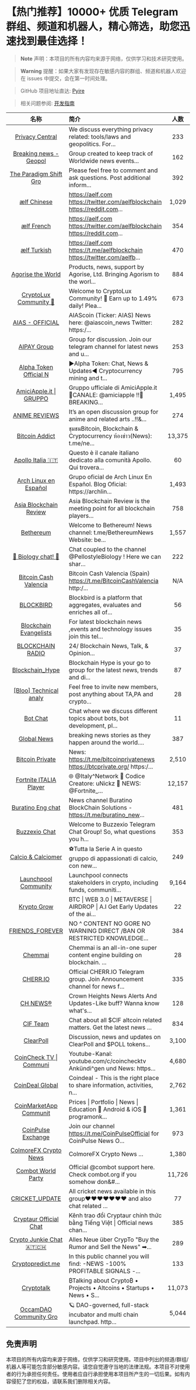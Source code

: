 # 【热门推荐】10000+ 优质 Telegram 群组、频道和机器人，精心筛选，助您迅速找到最佳选择！

> **Note**
> 声明：本项目的所有内容均来源于网络，仅供学习和技术研究使用。

> **Warning**
> 提醒：如果大家有发现存在敏感内容的群组、频道和机器人欢迎在 issues 中提交，会在第一时间处理。

> GitHub 项目地址直达: [Pyire](https://github.com/AlienegraGeek/pyire)

> 相关问题参阅: [开发指南](https://github.com/AlienegraGeek/pyire/blob/main/dev.md)

|                                   名称                                    | 简介                                                                            |   人数   |     类型      |
|:-----------------------------------------------------------------------:|:------------------------------------------------------------------------------|:------:|:-----------:|
|          [Privacy Central](https://telegram.me/privacycentral)          | We discuss everything privacy related: tools/laws and geopolitics. For...     |  233   | geopolitics |
|        [Breaking news - Geopol](https://telegram.me/faytuksnews)        | Group created to keep track of Worldwide news events...                       |  162   | geopolitics |
| [The Paradigm Shift Gro](https://telegram.me/TheParadigmShiftGroupChat) | Please feel free to comment and ask  questions. Post additional inform...     |  392   | geopolitics |
|               [ælf Chinese](https://telegram.me/aelf_chs)               | https://aelf.com https://twitter.com/aelfblockchain https://reddit.com...     | 1,029  | geopolitics |
|              [ælf French](https://telegram.me/aelf_french)              | https://aelf.com https://twitter.com/aelfblockchain https://reddit.com...     |  354   | geopolitics |
|             [ælf Turkish](https://telegram.me/aelf_turkish)             | https://aelf.com https://t.me/aelfblockchain https://twitter.com/aelfb...     |  470   | geopolitics |
|            [Agorise the World](https://telegram.me/agorise)             | Products, news, support by Agorise, Ltd.  Bringing Agorism to the worl...     |  884   | geopolitics |
|       [CryptoLux Community 💎](https://telegram.me/CLXCommunity)        | Welcome to CryptoLux Community! 💎 Earn up to 1.49% daily! Plea...            |  673   | geopolitics |
|             [AIAS - OFFICIAL](https://telegram.me/aiascoin)             | AIAScoin (Ticker: AIAS)  News here:  @aiascoin_news   Twitter: https:/...     |  282   | geopolitics |
|              [AIPAY Group](https://telegram.me/aipaygroup)              | Group for discussion.  Join our telegram channel for latest news and u...     |  253   | geopolitics |
|        [Alpha Token Official N](https://telegram.me/alpha_token)        | ▶️Alpha Token: Chat, News & Updates◀️  Cryptocurrency mining and t...         |  795   | geopolitics |
|     [AmiciApple.it \| GRUPPO](https://telegram.me/amiciapplegruppo)     | Gruppo ufficiale di AmiciApple.it  📢CANALE:  @amiciapple  ‼️📰 BREAKING...   | 1,495  | geopolitics |
|              [ANIME REVIEWS](https://telegram.me/AnimeRIV)              | It’s an open discussion group for anime and related arts ..!!&...             |  274   | geopolitics |
|         [Bitcoin Addict](https://telegram.me/bitcoinaddictclub)         | ชุมชนBitcoin, Blockchain & Cryptocurrency  ห้องข่าว(News): t.me/ne...         | 13,375 | geopolitics |
|         [Apollo Italia 🇮🇹](https://telegram.me/ApolloItalia)          | Questo è il canale italiano dedicato alla comunità Apollo. Qui trovera...     |   60   | geopolitics |
|   [Arch Linux en Español](https://telegram.me/ArchlinuxLatinoamerica)   | Grupo oficial de Arch Linux En Español.  Blog Oficial: https://archlin...     | 1,493  | geopolitics |
|   [Asia Blockchain Review](https://telegram.me/asiablockchainreview)    | Asia Blockchain Review is the meeting point for all blockchain players...     |  758   | geopolitics |
|               [Bethereum](https://telegram.me/bethereum)                | Welcome to Bethereum! News channel: t.me/BethereumNews Website: be...         | 1,557  | geopolitics |
|        [🦂 Biology chat! 🐛](https://telegram.me/Biology-chat33)        | Chat coupled to the channel  @PellostyleBiology ! Here we can shar...         |  222   | geopolitics |
|    [Bitcoin Cash Valencia](https://telegram.me/BitcoinCashValencia)     | Bitcoin Cash Valencia (Spain) https://t.me/BitcoinCashValencia  http:/...     |  N/A   | geopolitics |
|               [BLOCKBIRD](https://telegram.me/BLOCKBIRD)                | Blockbird is a platform that aggregates, evaluates and enriches all of...     |   56   | geopolitics |
|   [Blockchain Evangelists](https://telegram.me/blockchainevangelist)    | For latest blockchain news ,events and technology issues join this tel...     |   35   | geopolitics |
|        [BLOCKCHAIN RADIO](https://telegram.me/blockchainradio1)         | 24/ Blockchain News, Talk, & Opinion...                                       |   37   | geopolitics |
|         [Blockchain_Hype](https://telegram.me/Blockchain_Hype)          | Blockchain Hype is your go to group for the latest news, trends and di...     |   87   | geopolitics |
|      [[Bloo] Technical analy](https://telegram.me/bloopriceaction)      | Feel  free to invite new members, post anything about TA,PA and crypto...     |   28   | geopolitics |
|                [Bot Chat](https://telegram.me/Bot-Chat)                 | Chat where we discuss different topics about bots, bot development, pl...     |   11   | geopolitics |
|         [Global News](https://telegram.me/Breaking_News_Global)         | breaking news stories as they happen around the world....                     |  387   | geopolitics |
|            [Bitcoin Private](https://telegram.me/BTCPrivate)            | News: https://t.me/bitcoinprivatenews  https://btcprivate.org/ https:/...     | 2,510  | geopolitics |
|  [Fortnite ITALIA Player](https://telegram.me/brfortniteitalyplayers)   | 🌐  @Italy^Network   🎁 Codice Creatore: uNickz  📣 NEWS:  @Fortnite_...      | 12,157 | geopolitics |
|       [Buratino Eng chat](https://telegram.me/buratino_eng_chat)        | News channel Buratino BlockChain Solutions - https://t.me/buratino_new...     |  481   | geopolitics |
|           [Buzzexio Chat](https://telegram.me/Buzzexio_Chat)            | Welcome to Buzzexio Telegram Chat Group!  So, what questions you h...         |  353   | geopolitics |
|        [Calcio & Calciomer](https://telegram.me/calcioemercato)         | ⚽️Tutta la Serie A in questo gruppo di appassionati di calcio, con new...     |  249   | geopolitics |
|        [Launchpool Community](https://telegram.me/launchpoolxyz)        | Launchpool connects stakeholders in crypto, including funds, communiti...     | 9,164  | geopolitics |
|              [Krypto Grow](https://telegram.me/kryptogrow)              | BTC \| WEB 3.0 \| METAVERSE \| AIRDROP \| A.I  Get Early Updates of the ai... |   22   | geopolitics |
|           [FRIENDS_FOREVER](https://telegram.me/CHATTINGSpot)           | NO ^ CONTENT NO GORE NO WARNING DIRECT /BAN OR RESTRICTED  KNOWLEDGE...       |  384   | geopolitics |
|             [Chemmai](https://telegram.me/ChemmaiOfficial)              | Chemmai is an all-in-one super content engine building on blockchain. ...     |   28   | geopolitics |
|             [CHERR.IO](https://telegram.me/CherrioPlatform)             | Official CHERR.IO Telegram group. Join Announcement channel for news f...     |  335   | geopolitics |
|                [CH NEWS®](https://telegram.me/chnews770)                | Crown Heights News Alerts And Updates-Like buff? Wanna know what's...         |  128   | geopolitics |
|                [CIF Team](https://telegram.me/CIF_Team)                 | Chat about all $CIF altcoin related matters. Get the latest news ...          |  834   | geopolitics |
|           [ClearPoll](https://telegram.me/clearpoll_clearify)           | Discussion, news and updates on ClearPoll and $POLL tokens...                 | 3,100  | geopolitics |
|    [CoinCheck TV \| Communi](https://telegram.me/CoinCheckTelegram)     | Youtube-Kanal: youtube.com/c/coinchecktv Ankündi^gen und News: https...       | 4,680  | geopolitics |
|           [CoinDeal Global](https://telegram.me/coindeal_com)           | Coindeal - This is the right place to share information, activities, n...     | 2,762  | geopolitics |
|  [CoinMarketApp Communit](https://telegram.me/CoinMarketApp_Community)  | Prices \| Portfolio \| News \| Education 📲 Android & iOS 📧 programonk...    | 1,361  | geopolitics |
|          [CoinPulse Exchange](https://telegram.me/CoinPulseEx)          | Join our channel https://t.me/CoinPulseOfficial for CoinPulse News   O...     |  973   | geopolitics |
|     [ColmoreFX Crypto News](https://telegram.me/colmorefxandcrypto)     | ColmoreFX Crypto News ...                                                     | 1,380  | geopolitics |
|          [Combot World Party](https://telegram.me/combotchat)           | Official  @combot  support here. Check combot.org if you somehow don&#...     | 11,726 | geopolitics |
|          [CRICKET_UPDATE](https://telegram.me/cricket_update)           | All cricket news available in this group♥♥♥♥♥♥♥ and also chat related ...     |   77   | geopolitics |
|     [Cryptaur Official Chat](https://telegram.me/cryptaur_chat_vn)      | Kênh trao đổi Cryptaur chính thức bằng Tiếng Việt \| Official news chan...    |  385   | geopolitics |
|  [Crypto Junkie Chat🇦🇹🇨🇭](https://telegram.me/cryptojunkieeechat)   | Alles Neue über CrypTo "Buy the Rumor and Sell the News"   ➡...               |  289   | geopolitics |
|     [Cryptopredict.me](https://telegram.me/cryptopredictmesignals)      | In this public channel you will find: -NEWS -100% PROFITABLE SIGNALS -...     |  133   | geopolitics |
|              [Cryptotalk](https://telegram.me/Cryptotalk)               | ₿Talking about Crypto₿  • Projects • Altcoins  • Startups  • News  • S...     | 11,073 | geopolitics |
|        [OccamDAO Community Gro](https://telegram.me/occamfi_com)        | 🪐 DAO-governed, full-stack incubator and multi chain launchpad.   http...    | 5,044  | geopolitics |

## 免责声明

本项目的所有内容均来源于网络，仅供学习和研究使用。项目中列出的频道/群组/机器人等可能包含部分敏感内容。请您自觉遵守当地的法律法规。本项目不对使用者的行为承担任何责任。使用者应自行承担使用本项目所产生的一切后果。如有内容侵犯了您的权益，请联系我们删除相关内容。